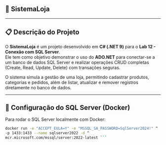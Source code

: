 ## 🏬 SistemaLoja

---

## 📋 Descrição do Projeto

O **SistemaLoja** é um projeto desenvolvido em **C# (.NET 9)** para o **Lab 12 - Conexão com SQL Server**.  
Ele tem como objetivo demonstrar o uso do **ADO.NET** para conectar-se a um banco de dados SQL Server e realizar operações CRUD completas (Create, Read, Update, Delete) com transações seguras.

O sistema simula a gestão de uma loja, permitindo cadastrar produtos, categorias e pedidos, além de listar, atualizar e remover registros diretamente no banco de dados.

---

## 🐳 Configuração do SQL Server (Docker)

Para rodar o SQL Server localmente com Docker:

```bash
docker run -e "ACCEPT_EULA=Y" -e "MSSQL_SA_PASSWORD=SqlServer2024!" ^
-p 1433:1433 --name sqlserver2022 -d ^
mcr.microsoft.com/mssql/server:2022-latest ```
